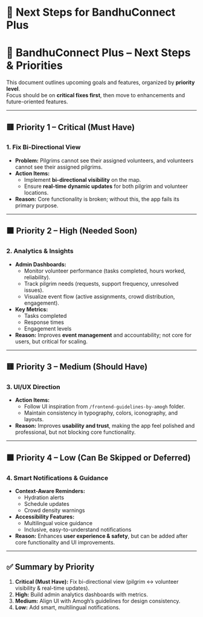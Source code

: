 # 🚀 Next Steps for BandhuConnect Plus

# 🚀 BandhuConnect Plus – Next Steps & Priorities

This document outlines upcoming goals and features, organized by **priority level**.  
Focus should be on **critical fixes first**, then move to enhancements and future-oriented features.

---

## 🟥 Priority 1 – Critical (Must Have)
### 1. Fix Bi-Directional View
- **Problem:** Pilgrims cannot see their assigned volunteers, and volunteers cannot see their assigned pilgrims.  
- **Action Items:**
  - Implement **bi-directional visibility** on the map.  
  - Ensure **real-time dynamic updates** for both pilgrim and volunteer locations.  
- **Reason:** Core functionality is broken; without this, the app fails its primary purpose.

---

## 🟧 Priority 2 – High (Needed Soon)
### 2. Analytics & Insights
- **Admin Dashboards:**  
  - Monitor volunteer performance (tasks completed, hours worked, reliability).  
  - Track pilgrim needs (requests, support frequency, unresolved issues).  
  - Visualize event flow (active assignments, crowd distribution, engagement).  
- **Key Metrics:**  
  - Tasks completed  
  - Response times  
  - Engagement levels  
- **Reason:** Improves **event management** and accountability; not core for users, but critical for scaling.

---

## 🟨 Priority 3 – Medium (Should Have)
### 3. UI/UX Direction
- **Action Items:**  
  - Follow UI inspiration from `/frontend-guidelines-by-amogh` folder.  
  - Maintain consistency in typography, colors, iconography, and layouts.  
- **Reason:** Improves **usability and trust**, making the app feel polished and professional, but not blocking core functionality.  

---

## 🟩 Priority 4 – Low (Can Be Skipped or Deferred)
### 4. Smart Notifications & Guidance
- **Context-Aware Reminders:**  
  - Hydration alerts  
  - Schedule updates  
  - Crowd density warnings  
- **Accessibility Features:**  
  - Multilingual voice guidance  
  - Inclusive, easy-to-understand notifications  
- **Reason:** Enhances **user experience & safety**, but can be added after core functionality and UI improvements.  

---

## ✅ Summary by Priority
1. **Critical (Must Have):** Fix bi-directional view (pilgrim ↔ volunteer visibility & real-time updates).  
2. **High:** Build admin analytics dashboards with metrics.  
3. **Medium:** Align UI with Amogh’s guidelines for design consistency.  
4. **Low:** Add smart, multilingual notifications.  

